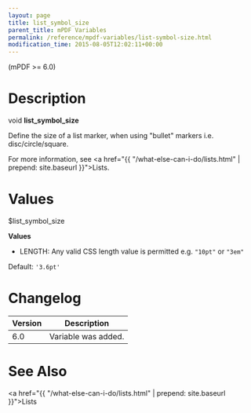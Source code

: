 ```yaml
---
layout: page
title: list_symbol_size
parent_title: mPDF Variables
permalink: /reference/mpdf-variables/list-symbol-size.html
modification_time: 2015-08-05T12:02:11+00:00
---
```


(mPDF >= 6.0)

# Description

void **list_symbol_size**

Define the size of a list marker, when using "bullet" markers i.e. disc/circle/square.

For more information, see <a href="{{ "/what-else-can-i-do/lists.html" | prepend: site.baseurl }}">Lists</a>.

# Values

<span class="parameter">$list_symbol_size</span>

**Values**

* <span class="smallblock">LENGTH</span>: Any valid CSS length value is permitted e.g. `"10pt"` or `"3em"`

Default: `'3.6pt'`

# Changelog

<table class="table">
<thead>
<tr>
  <th>Version</th>
  <th>Description</th>
</tr>
</thead>
<tbody>
<tr>
  <td>6.0</td>
  <td>Variable was added.</td>
</tr>
</tbody>
</table>

# See Also

<a href="{{ "/what-else-can-i-do/lists.html" | prepend: site.baseurl }}">Lists </a>

